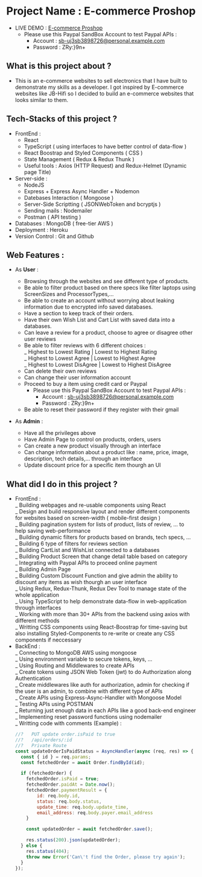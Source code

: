 # Project Name : E-commerce Proshop 
- LIVE DEMO : [E-commerce Proshop](https://proshop-tris.herokuapp.com/)
    - Please use this Paypal SandBox Account to test Paypal APIs : 
      - Account : sb-uj3sb3898726@personal.example.com 
      - Password : ZRy:}9n+

## What is this project about ?
- This is an e-commerce websites to sell electronics that I have built to demonstrate my skills as a developer. I got inspired by E-commerce websites like JB-Hifi so I decided to build an e-commerce websites that looks similar to them.

## Tech-Stacks of this project ? 
- FrontEnd : 
  - React 
  - TypeScript ( using interfaces to have better control of data-flow ) 
  - React Boostrap and Styled Components ( CSS )
  - State Management ( Redux & Redux Thunk )
  - Useful tools : Axios (HTTP Request) and Redux-Helmet (Dynamic page Title)
- Server-side :  
  - NodeJS
  - Express + Express Async Handler + Nodemon
  - Datebases Interaction ( Mongoose )
  - Server-Side Scriptting ( JSONWebToken and bcryptjs )
  - Sending mails : Nodemailer
  - Postman ( API testing ) 
 - Databases : MongoDB ( free-tier AWS )
 - Deployment : Heroku 
 - Version Control : Git and Github
 
## Web Features :
- As **User** : 
  - Browsing through the websites and see different type of products.
  - Be able to filter product based on there specs like filter laptops using ScreenSizes and ProcessorTypes,...
  - Be able to create an account without worrying about leaking information due to encrypted info saved databases.
  - Have a section to keep track of their orders.
  - Have their own Wish List and Cart List with saved data into a databases.
  - Can leave a review for a product, choose to agree or disagree other user reviews 
  - Be able to filter reviews with 6 different choices : <br/>
    _ Highest to Lowest Rating | Lowest to Highest Rating <br/>
    _ Highest to Lowest Agree | Lowest to Highest Agree <br/>
    _ Highest to Lowest DisAgree | Lowest to Highest DisAgree <br/>
  - Can delete their own reviews 
  - Can change their user information account 
  - Proceed to buy a item using credit card or Paypal 
    - Please use this Paypal SandBox Account to test Paypal APIs : 
      - Account : sb-uj3sb3898726@personal.example.com 
      - Password : ZRy:}9n+
   - Be able to reset their password if they register with their gmail 
   
- As **Admin** : 
  - Have all the privileges above 
  - Have Admin Page to control on products, orders, users 
  - Can create a new product visually through an interface
  - Can change information about a product like : name, price, image, description, tech details,... through an interface
  - Update discount price for a specific item thourgh an UI
  
## What did I do in this project ? 
- FrontEnd :  <br/>
  _ Building webpages and re-usable components using React <br />
  _ Design and build responsive layout and render different components for websites based on screen-width ( mobile-first design ) <br />
  _ Building pagination system for lists of product, lists of review, ... to help saving web-performance <br />
  _ Building dynamic filters for products based on brands, tech specs, ... <br />
  _ Building 6 type of filters for reviews section <br />
  _ Building CartList and WishList connected to a databases <br />
  _ Building Product Screen that change detail table based on category <br />
  _ Integrating with Paypal APIs to proceed online payment <br />
  _ Building Admin Page <br />
  _ Building Custom Discount Function and give admin the ability to discount any items as wish thourgh an user interface <br /> 
  _ Using Redux, Redux-Thunk, Redux Dev Tool to manage state of the whole application <br />
  _ Using TypeScript to help demonstrate data-flow in web-application through interfaces <br />
  _ Working with more than 30+ APIs from the backend using axios with different methods <br />
  _ Writting CSS components using React-Boostrap for time-saving but also installing Styled-Components to re-write or create any CSS components if neccessary <br />
- BackEnd : <br /> 
  _ Connecting to MongoDB AWS using mongoose <br />
  _ Using environment variable to secure tokens, keys, ... <br />
  _ Using Routing and Middlewares to create APIs <br /> 
  _ Create tokens using JSON Web Token (jwt) to do Authorization along Authentication <br />
  _ Create middlewares like auth for authorization, admin for checking if the user is an admin, to combine with different type of APIs <br /> 
  _ Create APIs using Express-Async-Handler with Mongoose Model <br /> 
  _ Testing APIs using POSTMAN <br /> 
  _ Returning just enough data in each APIs like a good back-end engineer <br /> 
  _ Implementing reset password functions using nodemailer <br /> 
  _ Writting code with comments (Example) : <br />
    ```javascript
    //?   PUT update order.isPaid to true
    //?   /api/orders/:id
    //?   Private Route
    const updateOrderIsPaidStatus = AsyncHandler(async (req, res) => {
      const { id } = req.params;
      const fetchedOrder = await Order.findById(id);

      if (fetchedOrder) {
        fetchedOrder.isPaid = true;
        fetchedOrder.paidAt = Date.now();
        fetchedOrder.paymentResult = {
            id: req.body.id,
            status: req.body.status,
            update_time: req.body.update_time,
            email_address: req.body.payer.email_address
        }

        const updatedOrder = await fetchedOrder.save(); 

        res.status(200).json(updatedOrder);
      } else {    
        res.status(404);
        throw new Error('Can\'t find the Order, please try again');
      }
    });
     ```
  
 
